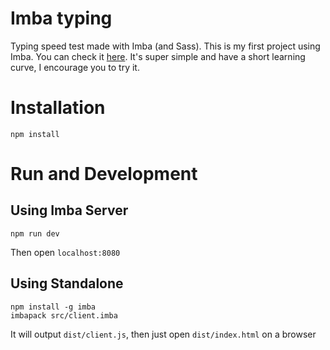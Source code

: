 # Imba typing

Typing speed test made with Imba (and Sass). This is my first project using Imba. You can check it [here](https://github.com/somebee/imba). It's super simple and have a short learning curve, I encourage you to try it.

# Installation

```
npm install
```

# Run and Development

## Using Imba Server

```
npm run dev
```

Then open `localhost:8080`

## Using Standalone

```
npm install -g imba
imbapack src/client.imba
```

It will output `dist/client.js`, then just open `dist/index.html` on a browser
